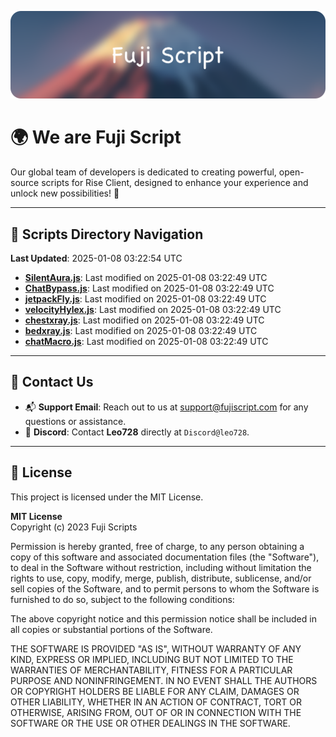 ![Banner](.github/b.webp)

# 🌍 **We are Fuji Script**

Our global team of developers is dedicated to creating powerful, open-source scripts for Rise Client, designed to enhance your experience and unlock new possibilities! 🌟

---
<!-- SCRIPTS_NAVIGATION_START -->
## 📂 **Scripts Directory Navigation**

**Last Updated**: 2025-01-08 03:22:54 UTC

- **[SilentAura.js](scripts/SilentAura.js)**: Last modified on 2025-01-08 03:22:49 UTC
- **[ChatBypass.js](scripts/ChatBypass.js)**: Last modified on 2025-01-08 03:22:49 UTC
- **[jetpackFly.js](scripts/jetpackFly.js)**: Last modified on 2025-01-08 03:22:49 UTC
- **[velocityHylex.js](scripts/velocityHylex.js)**: Last modified on 2025-01-08 03:22:49 UTC
- **[chestxray.js](scripts/chestxray.js)**: Last modified on 2025-01-08 03:22:49 UTC
- **[bedxray.js](scripts/bedxray.js)**: Last modified on 2025-01-08 03:22:49 UTC
- **[chatMacro.js](scripts/chatMacro.js)**: Last modified on 2025-01-08 03:22:49 UTC

<!-- SCRIPTS_NAVIGATION_END -->

---

## 💬 **Contact Us**  
- 📬 **Support Email**: Reach out to us at [support@fujiscript.com](mailto:support@fujiscript.com) for any questions or assistance.  
- 💬 **Discord**: Contact **Leo728** directly at `Discord@leo728`.

---

## 📜 **License**

This project is licensed under the MIT License.  

**MIT License**  
Copyright (c) 2023 Fuji Scripts  

Permission is hereby granted, free of charge, to any person obtaining a copy of this software and associated documentation files (the "Software"), to deal in the Software without restriction, including without limitation the rights to use, copy, modify, merge, publish, distribute, sublicense, and/or sell copies of the Software, and to permit persons to whom the Software is furnished to do so, subject to the following conditions:  

The above copyright notice and this permission notice shall be included in all copies or substantial portions of the Software.  

THE SOFTWARE IS PROVIDED "AS IS", WITHOUT WARRANTY OF ANY KIND, EXPRESS OR IMPLIED, INCLUDING BUT NOT LIMITED TO THE WARRANTIES OF MERCHANTABILITY, FITNESS FOR A PARTICULAR PURPOSE AND NONINFRINGEMENT. IN NO EVENT SHALL THE AUTHORS OR COPYRIGHT HOLDERS BE LIABLE FOR ANY CLAIM, DAMAGES OR OTHER LIABILITY, WHETHER IN AN ACTION OF CONTRACT, TORT OR OTHERWISE, ARISING FROM, OUT OF OR IN CONNECTION WITH THE SOFTWARE OR THE USE OR OTHER DEALINGS IN THE SOFTWARE.  
